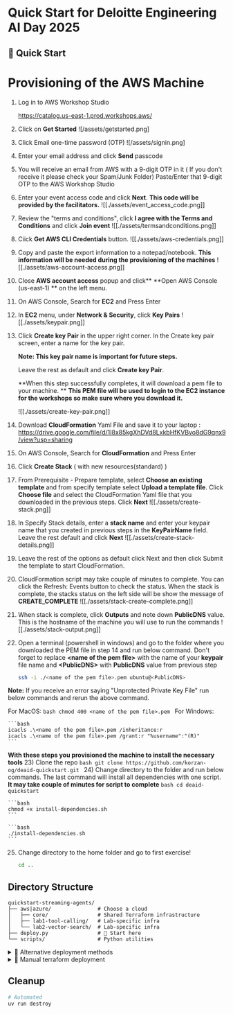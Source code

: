 # Quick Start for Deloitte Engineering AI Day 2025

## 🚀 Quick Start
# Provisioning of the AWS Machine

1) Log in to AWS Workshop Studio

	https://catalog.us-east-1.prod.workshops.aws/


2) Click on **Get Started**
	![/assets/getstarted.png]

3) Click Email one-time password (OTP)
	![/assets/signin.png]
4) Enter your email address and click **Send** passcode
5) You will receive an email from AWS with a 9-digit OTP in it ( If you don't receive it please check your Spam/Junk Folder)
	Paste/Enter that 9-digit OTP to the AWS Workshop Studio
6) Enter your event access code and click **Next**.
	**This code will be provided by the facilitators.**
	![[./assets/event_access_code.png]]

7) Review the "terms and conditions", click **I agree with the Terms and Conditions** and click **Join event** 
	![[./assets/termsandconditions.png]]
8) Ciick **Get AWS CLI Credentials** button.
	![[./assets/aws-credentials.png]]
9) Copy and paste the export information to a notepad/notebook.
	**This information will be needed during the provisioning of the machines**
	![[./assets/aws-account-access.png]]
10) Close **AWS account access** popup and click** **Open AWS Console (us-east-1) ** on the left menu.
11) On AWS Console, Search for **EC2** and Press Enter
12) In **EC2** menu, under **Network & Security**, click **Key Pairs**
	![[./assets/keypair.png]]
13) Click **Create key Pair** in the upper right corner. In the Create key pair screen, enter a name for the key pair.
    
	 **Note:  This key pair name is important for future steps.** 
     
    Leave the rest as default and click **Create key Pair**. 
    
    **When this step successfully completes, it will download a pem file to your machine. ** 
    **This PEM file will be used to login to the EC2 instance for the workshops so make sure where you download it.**

	![[./assets/create-key-pair.png]]
14) Download **CloudFormation** Yaml File and save it to your laptop : https://drive.google.com/file/d/1I8x85kgXhDVd8LxkbHfKVBvo8dG9qnx9/view?usp=sharing
15) On AWS Console, Search for **CloudFormation** and Press Enter
16) Click **Create Stack** ( with new resources(standard) )
17) From Prerequisite - Prepare template, select **Choose an existing template** and from specify template select **Upload a template file**.
	Click **Choose file** and select the CloudFormation Yaml file that you downloaded in the previous steps. Click **Next**
	![[./assets/create-stack.png]]
18) In Specify Stack details, enter a **stack name** and enter your keypair name that you created in previous steps in the **KeyPairName** field. Leave the rest default and click **Next**
    ![[./assets/create-stack-details.png]]

19) Leave the rest of the options as default click Next and then click Submit the template to start CloudFormation.
20) CloudFormation script may take couple of minutes to complete. You can click the Refresh: Events button to check the status. When the stack is complete, the stacks status on the left side will be show the message of **CREATE_COMPLETE**
	![[./assets/stack-create-complete.png]]
21) When stack is complete, click **Outputs** and note down **PublicDNS** value. 
	This is the hostname of the machine you will use to run the commands
	![[./assets/stack-output.png]]

22) Open a terminal (powershell in windows) and go to the folder where you downloaded the PEM file in step 14 and run below command. Don't forget to replace **\<name of the pem file\>** with the name of your **keypair** file name and **\<PublicDNS\>** with **PublicDNS** value from previous step
	```bash
	ssh -i ./<name of the pem file>.pem ubuntu@<PublicDNS>
	```

**Note:**  If you receive an error saying "Unprotected Private Key File" run below commands and rerun the above command. 

For MacOS:
	```bash
	chmod 400 <name of the pem file>.pem
	```
For Windows:

	```bash
	icacls .\<name of the pem file>.pem /inheritance:r
	icacls .\<name of the pem file>.pem /grant:r "%username":"(R)"
	```

**With these steps you provisioned the machine to install the necessary tools**
23) Clone the repo
	```bash
	git clone https://github.com/korzan-og/deaid-quickstart.git
	```
24) Change directory to the folder and run below commands. The last command will install all dependencies with one script.
	**It may take couple of minutes for script to complete**
	```bash
	cd deaid-quickstart
	```
	
	```bash
	chmod +x install-dependencies.sh
	```

	```bash
	./install-dependencies.sh
	```
25) Change directory to the home folder and go to first exercise!
	```bash
	cd ..
	```

## Directory Structure

```
quickstart-streaming-agents/
├── aws|azure/               # Choose a cloud
│   ├── core/                # Shared Terraform infrastructure
│   ├── lab1-tool-calling/   # Lab-specific infra
│   └── lab2-vector-search/  # Lab-specific infra
├── deploy.py                # 🚀 Start here
└── scripts/                 # Python utilities
```

<details>
<summary>🔄 Alternative deployment methods</summary>

**Traditional Python:**
```bash
pip install -e . && python deploy.py
```

</details>

<details>
<summary>🔧 Manual terraform deployment</summary>

### Prerequisites
- All tools installed and authenticated
- Confluent Cloud API keys (Cloud Resource Management keys with EnvironmentAdmin role)

### Deploy
```bash
cd aws/  # or azure/
cd core/
terraform init && terraform apply --auto-approve
cd ../lab1-tool-calling/  # or lab2-vector-search
terraform init && terraform apply --auto-approve
```

### Required terraform.tfvars
```hcl
prefix = "streaming-agents"
cloud_provider = "aws"  # or "azure"
cloud_region = "your-region"  # must be a region supported by MongoDB free tier, otherwise Lab2 deployment will not succeed
confluent_cloud_api_key = "your-key"
confluent_cloud_api_secret = "your-secret"
ZAPIER_SSE_ENDPOINT = "https://mcp.zapier.com/api/mcp/s/your-key/sse"  # Lab1
MONGODB_CONNECTION_STRING = "mongodb+srv://cluster0.abc.mongodb.net"  # Lab2
mongodb_username = "your-db-user"  # Lab2
mongodb_password = "your-db-pass"  # Lab2
```

### Tear down
```bash
cd aws/lab1-tool-calling && terraform destroy --auto-approve
cd ../core && terraform destroy --auto-approve
```
</details>

## Cleanup
```bash
# Automated
uv run destroy
```
